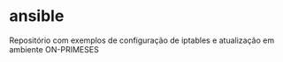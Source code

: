 # ansible
Repositório com exemplos de configuração de iptables e atualização em ambiente ON-PRIMESES
